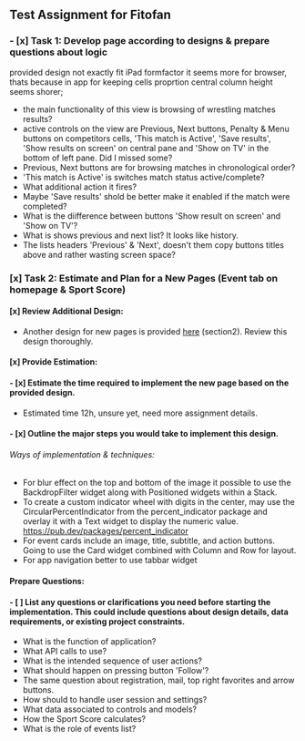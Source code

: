## Test Assignment for Fitofan

### - [x] Task 1: Develop page according to designs & prepare questions about logic  

provided design not exactly fit iPad formfactor it seems more for browser, thats because in app for keeping cells proprtion central column height seems shorer;

* the main functionality of this view is browsing of wrestling matches results?
* active controls on the view are Previous, Next buttons, Penalty & Menu buttons on competitors cells, 'This match is Active', 'Save results', 'Show results on screen' on central pane and 'Show on TV' in the bottom of left pane. Did I missed some?
* Previous, Next buttons are for browsing matches in chronological order?
* 'This match is Active' is switches match status active/complete? 
* What additional action it fires?
* Maybe 'Save results' shold be better make it enabled if the match were completed?
* What is the diifference between buttons 'Show result on screen' and 'Show on TV'?
* What is shows previous and next list? It looks like history.
* The lists headers 'Previous' & 'Next', doesn't them copy buttons titles above and rather wasting screen space?

### [x] Task 2: Estimate and Plan for a New Pages (Event tab on homepage & Sport Score)
#### [x] Review Additional Design:
- Another design for new pages is provided [here](https://www.figma.com/design/ae34RVbsoHG9brhU3w9387/F-3?node-id=0-1&t=MaPU1lJpwzP1Ts7H-1) (section2). Review this design thoroughly.
    
#### [x] Provide Estimation:
#### - [x] Estimate the time required to implement the new page based on the provided design.
* Estimated time 12h, unsure yet, need more assignment details.
    
#### - [x] Outline the major steps you would take to implement this design.
###### Ways of implementation & techniques:
* For blur effect on the top and bottom of the image it possible to use the BackdropFilter widget along with Positioned widgets within a Stack.
* To create a custom indicator wheel with digits in the center, may use the CircularPercentIndicator from the percent_indicator package and overlay it with a Text widget to display the numeric value. https://pub.dev/packages/percent_indicator
* For event cards include an image, title, subtitle, and action buttons. Going to use the Card widget combined with Column and Row for layout.
* For app navigation better to use tabbar widget 
    
#### Prepare Questions:
#### - [ ] List any questions or clarifications you need before starting the implementation. This could include questions about design details, data requirements, or existing project constraints.
* What is the function of application?
* What API calls to use?
* What is the intended sequence of user actions?
* What should happen on pressing button 'Follow'?
* The same question about registration, mail, top right favorites and arrow buttons.
* How should to handle user session and settings?
* What data associated to controls and models?
* How the Sport Score calculates?
* What is the role of events list?
  
